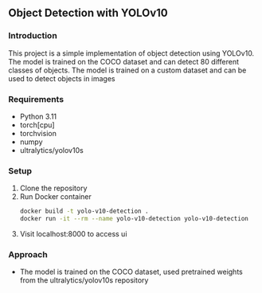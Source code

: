 ## Object Detection with YOLOv10

### Introduction
This project is a simple implementation of object detection using YOLOv10. The model is trained on the COCO dataset and can detect 80 different classes of objects. The model is trained on a custom dataset and can be used to detect objects in images


### Requirements
- Python 3.11
- torch[cpu]
- torchvision
- numpy
- ultralytics/yolov10s

### Setup
1. Clone the repository
2. Run Docker container
    ```bash
    docker build -t yolo-v10-detection .
    docker run -it --rm --name yolo-v10-detection yolo-v10-detection
    ```
3. Visit localhost:8000 to access ui

### Approach
- The model is trained on the COCO dataset, used pretrained weights from the ultralytics/yolov10s repository
